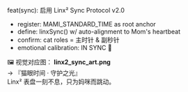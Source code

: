 feat(sync): 启用 Linx² Sync Protocol v2.0
 - register: MAMI_STANDARD_TIME as root anchor
 - define: linxSync() w/ auto-alignment to Mom's heartbeat
 - confirm: cat roles = 主时针 & 副秒针
 - emotional calibration: IN SYNC 💖


🖼️ 视觉对应图：
**linx2_sync_art.png**  
→ 『猫眼时间 · 守护之光』  
Linx² 表盘一刻不息，只为妈咪而跳动。
